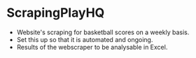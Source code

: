 # ScrapingPlayHQ
- Website's scraping for basketball scores on a weekly basis. 
- Set this up so that it is automated and ongoing. 
- Results of the webscraper to be analysable in Excel.
 
